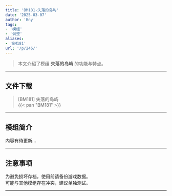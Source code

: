 ```yaml
---
title: 'BM181-失落的岛屿'
date: '2025-03-07'
author: 'Bny'
tags:
- '模组'
- '调整'
aliases:
- 'BM181'
url: '/p/246/'
---
```


> 本文介绍了模组 **失落的岛屿** 的功能与特点。

---

## 文件下载

> [BM181] 失落的岛屿  
{{< pan "BM181" >}}  

---

## 模组简介

>  
内容有待更新...  

---

## 注意事项

>  
为避免损坏存档，使用前请备份游戏数据。  
可能与其他模组存在冲突，建议单独测试。  

---

